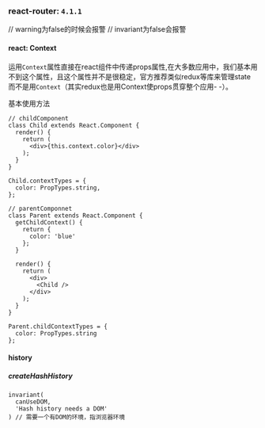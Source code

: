 ### react-router: `4.1.1`
// warning为false的时候会报警
// invariant为false会报警

#### react: Context

运用`Context`属性直接在react组件中传递props属性,在大多数应用中，我们基本用不到这个属性，且这个属性并不是很稳定，官方推荐类似redux等库来管理state而不是用`Context`（其实redux也是用Context使props贯穿整个应用- -）。

基本使用方法
```
// childComponent
class Child extends React.Component {
  render() {
    return (
      <div>{this.context.color}</div>
    );
  }
}

Child.contextTypes = {
  color: PropTypes.string,
};

// parentComponnet
class Parent extends React.Component {
  getChildContext() {
    return {
      color: 'blue'
    };
  }

  render() {
    return (
      <div>
        <Child />
      </div>
    );
  }
}

Parent.childContextTypes = {
  color: PropTypes.string
};
```

#### history
##### createHashHistory
```
invariant(
  canUseDOM,
  'Hash history needs a DOM'
) // 需要一个有DOM的环境，指浏览器环境
```
